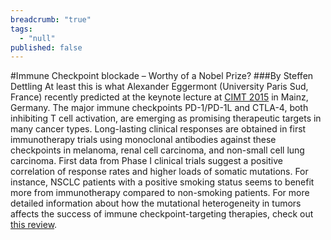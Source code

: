 ```yaml
---
breadcrumb: "true"
tags: 
  - "null"
published: false
---
```



#Immune Checkpoint blockade – Worthy of a Nobel Prize?
###By Steffen Dettling
At least this is what Alexander Eggermont (University Paris Sud, France) recently predicted at the keynote lecture at [CIMT 2015](http://www.meeting.cimt.eu/) in Mainz, Germany.
The major immune checkpoints PD-1/PD-1L and CTLA-4, both inhibiting T cell activation, are emerging as promising therapeutic targets in many cancer types. Long-lasting clinical responses are obtained in first immunotherapy trials using monoclonal antibodies against these checkpoints in melanoma, renal cell carcinoma, and non-small cell lung carcinoma. First data from Phase I clinical trials suggest a positive correlation of response rates and higher loads of somatic mutations. For instance, NSCLC patients with a positive smoking status seems to benefit more from immunotherapy compared to non-smoking patients. For more detailed information about how the mutational heterogeneity in tumors affects the success of immune checkpoint-targeting therapies, check out [this review](http://www.ncbi.nlm.nih.gov/pmc/articles/PMC3937193/).

